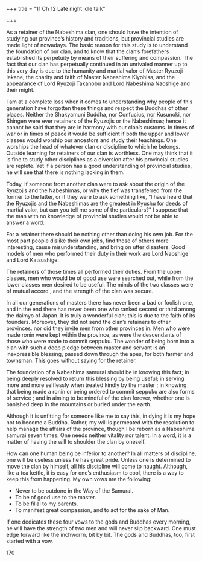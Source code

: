 +++
title = "11 Ch 12 Late night idle talk"

+++

As a retainer of the Nabeshima clan, one should have the intention of studying our province’s history and traditions, but provincial studies are made light of nowadays. The basic reason for this study is to understand the foundation of our clan, and to know that the clan’s forefathers established its perpetuity by means of their suffering and compassion. The fact that our clan has perpetually continued in an unrivaled manner up to this very day is due to the humanity and martial valor of Master Ryuzoji Iekane, the charity and faith of Master Nabeshima Kiyohisa, and the appearance of Lord Ryuzoji Takanobu and Lord Nabeshima Naoshige and their might.

I am at a complete loss when it comes to understanding why people of this generation have forgotten these things and respect the Buddhas of other places. Neither the Shakyamuni Buddha, nor Confucius, nor Kusunoki, nor Shingen were ever retainers of the Ryuzojis or the Nabeshimas; hence it cannot be said that they are in harmony with our clan’s customs. In times of war or in times of peace it would be sufficient if both the upper and lower classes would worship our ancestors and study their teachings. One worships the head of whatever clan or discipline to which he belongs. Outside learning for retainers of our clan is worthless. One may think that it is fine to study other disciplines as a diversion after his provincial studies are replete. Yet if a person has a good understanding of provincial studies, he will see that there is nothing lacking in them.

Today, if someone from another clan were to ask about the origin of the Ryuzojis and the Nabeshimas, or why the fief was transferred from the former to the latter, or if they were to ask something like, “I have heard that the Ryuzojis and the Nabeshimas are the greatest in Kyushu for deeds of martial valor, but can you tell me some of the particulars?” I suppose that the man with no knowledge of provincial studies would not be able to answer a word.

For a retainer there should be nothing other than doing his own job. For the most part people dislike their own jobs, find those of others more interesting, cause misunderstanding, and bring on utter disasters. Good models of men who performed their duty in their work are Lord Naoshige and Lord Katsushige.

The retainers of those times all performed their duties. From the upper classes, men who would be of good use were searched out, while from the lower classes men desired to be useful. The minds of the two classes were of mutual accord , and the strength of the clan was secure.

In all our generations of masters there has never been a bad or foolish one, and in the end there has never been one who ranked second or third among the daimyo of Japan. It is truly a wonderful clan; this is due to the faith of its founders. Moreover, they did not send the clan’s retainers to other provinces. nor did they invite men from other provinces in. Men who were made ronin were kept within the province, as were the descendants of those who were made to commit seppuku. The wonder of being born into a clan with such a deep pledge between master and servant is an inexpressible blessing, passed down through the apes, for both farmer and townsman. This goes without saying for the retainer.

The foundation of a Nabeshima samurai should be in knowing this fact; in being deeply resolved to return this blessing by being useful; in serving more and more selflessly when treated kindly by the master ; in knowing that being made a ronin or being ordered to commit seppuku are also forms of service ; and in aiming to be mindful of the clan forever, whether one is banished deep in the mountains or buried under the earth.

Although it is unfitting for someone like me to say this, in dying it is my hope not to become a Buddha. Rather, my will is permeated with the resolution to help manage the affairs of the province, though I be reborn as a Nabeshima samurai seven times. One needs neither vitality nor talent. In a word, it is a matter of having the will to shoulder the clan by oneself.

How can one human being be inferior to another? In all matters of discipline, one will be useless unless he has great pride. Unless one is determined to move the clan by himself, all his discipline will come to naught. Although, like a tea kettle, it is easy for one’s enthusiasm to cool, there is a way to keep this from happening. My own vows are the following:


- Never to be outdone in the Way of the Samurai.
- To be of good use to the master.
- To be filial to my parents.
- To manifest great compassion, and to act for the sake of
Man.

If one dedicates these four vows to the gods and Buddhas every morning, he will have the strength of two men and will never slip backward. One must edge forward like the inchworrn, bit by bit. The gods and Buddhas, too, first started with a vow.

170